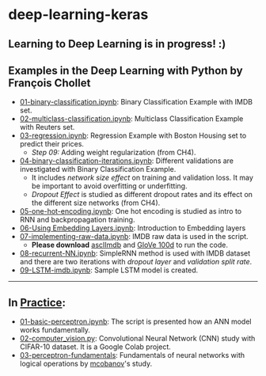 # deep-learning-keras
Learning to Deep Learning is in progress! :)
---  
## Examples in the Deep Learning with Python by François Chollet
- [01-binary-classification.ipynb](https://github.com/gamzekecibas/deep-learning-keras/blob/main/01-binary-classification.ipynb): Binary Classification Example with IMDB set.     
- [02-multiclass-classification.ipynb](https://github.com/gamzekecibas/deep-learning-keras/blob/main/02-multiclass-classification.ipynb): Multiclass Classification Example with Reuters set.    
- [03-regression.ipynb](https://github.com/gamzekecibas/deep-learning-keras/blob/main/03-regression.ipynb): Regression Example with Boston Housing set to predict their prices.  
  - *Step 09:* Adding weight regularization (from CH4).  
- [04-binary-classification-iterations.ipynb](https://github.com/gamzekecibas/deep-learning-keras/blob/main/04-binary-classification-iterations.ipynb): Different validations are investigated with Binary Classification Example.  
   - It includes *network size effect* on training and validation loss. It may be important to avoid overfitting or underfitting.  
  - *Dropout Effect* is studied as different dropout rates and its effect on the different size networks (from CH4).
- [05-one-hot-encoding.ipynb](https://github.com/gamzekecibas/deep-learning-keras/blob/main/05-one-hot-encoding.ipynb): One hot encoding is studied as intro to RNN and backpropagation training.
- [06-Using Embedding Layers.ipynb](https://github.com/gamzekecibas/deep-learning-keras/blob/main/06-EmbeddingLayer.ipynb): Introduction to Embedding layers
- [07-implementing-raw-data.ipynb](https://github.com/gamzekecibas/deep-learning-keras/blob/main/07-implementing-raw-data.ipynb): IMDB raw data is used in the script.  
  -   **Please download** [ascIImdb](http://mng.bz/0tIo) and [GloVe 100d](https://www.kaggle.com/danielwillgeorge/glove6b100dtxt) to run the code.       
- [08-recurrent-NN.ipynb](https://github.com/gamzekecibas/deep-learning-keras/blob/main/08-recurrent-NN.ipynb): SimpleRNN method is used with IMDB dataset and there are two iterations with *dropout layer* and *validation split rate*.      
- [09-LSTM-imdb.ipynb](https://github.com/gamzekecibas/deep-learning-keras/blob/main/09-LSTM-imdb.ipynb): Sample LSTM model is created.  
---  
## In [Practice](https://github.com/gamzekecibas/deep-learning-keras/tree/main/practice):
- [01-basic-perceptron.ipynb](https://github.com/gamzekecibas/deep-learning-keras/blob/main/practice/basic-perceptron.ipynb): The script is presented how an ANN model works fundamentally.
- [02-computer_vision.py](https://github.com/gamzekecibas/deep-learning-keras/blob/main/practice/02-computer_vision.py): Convolutional Neural Network (CNN) study with CIFAR-10 dataset. It is a Google Colab project.
- [03-perceptron-fundamentals](https://github.com/gamzekecibas/deep-learning-keras/blob/main/practice/03-perceptron-fundamentals.ipynb): Fundamentals of neural networks with logical operations by [mcobanov](https://github.com/cobanov)'s study.
